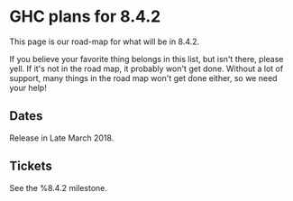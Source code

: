 # GHC plans for 8.4.2


This page is our road-map for what will be in 8.4.2.  


If you believe your favorite thing belongs in this list, but isn't there, please yell.  If it's not in the road map, it probably won't get done.  Without a lot of support, many things in the road map won't get done either, so we need your help!

## Dates



Release in Late March 2018.


## Tickets

See the %8.4.2 milestone.


